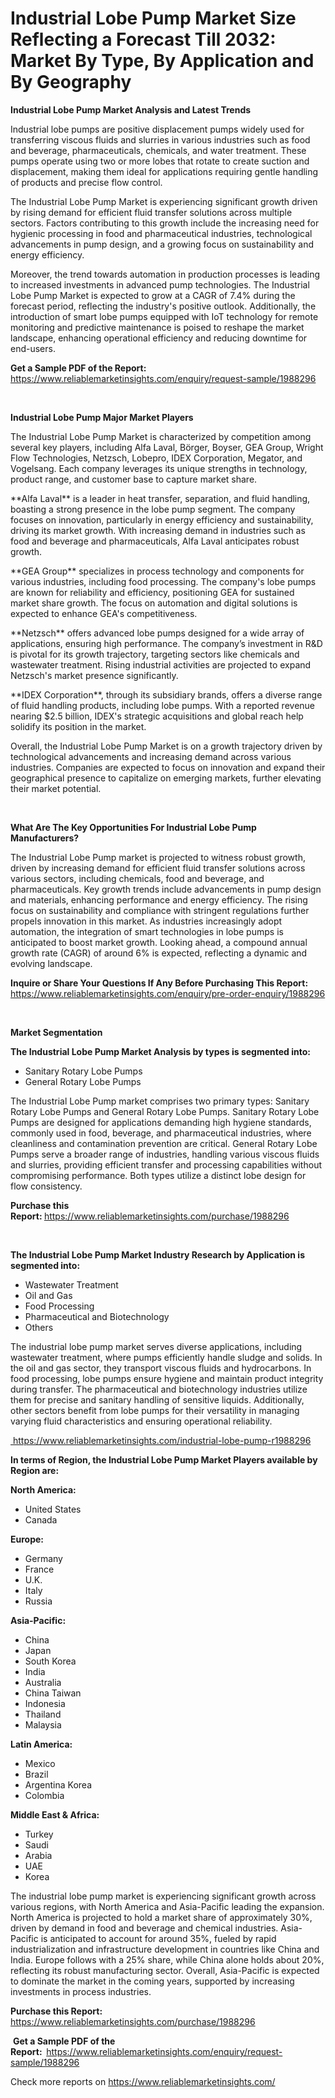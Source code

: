 <p><h1>Industrial Lobe Pump Market Size Reflecting a Forecast Till 2032: Market By Type, By Application and By Geography</h1></p><p><strong>Industrial Lobe Pump Market Analysis and Latest Trends</strong></p>
<p><p>Industrial lobe pumps are positive displacement pumps widely used for transferring viscous fluids and slurries in various industries such as food and beverage, pharmaceuticals, chemicals, and water treatment. These pumps operate using two or more lobes that rotate to create suction and displacement, making them ideal for applications requiring gentle handling of products and precise flow control.</p><p>The Industrial Lobe Pump Market is experiencing significant growth driven by rising demand for efficient fluid transfer solutions across multiple sectors. Factors contributing to this growth include the increasing need for hygienic processing in food and pharmaceutical industries, technological advancements in pump design, and a growing focus on sustainability and energy efficiency.</p><p>Moreover, the trend towards automation in production processes is leading to increased investments in advanced pump technologies. The Industrial Lobe Pump Market is expected to grow at a CAGR of 7.4% during the forecast period, reflecting the industry's positive outlook. Additionally, the introduction of smart lobe pumps equipped with IoT technology for remote monitoring and predictive maintenance is poised to reshape the market landscape, enhancing operational efficiency and reducing downtime for end-users.</p></p>
<p><strong>Get a Sample PDF of the Report:&nbsp;</strong> <a href="https://www.reliablemarketinsights.com/enquiry/request-sample/1988296?utm_campaign=3204&utm_medium=2&utm_source=Github&utm_content=ia&utm_term=10042025&utm_id=industrial-lobe-pump">https://www.reliablemarketinsights.com/enquiry/request-sample/1988296</a></p>
<p>&nbsp;</p>
<p><strong>Industrial Lobe Pump Major Market Players</strong></p>
<p><p>The Industrial Lobe Pump Market is characterized by competition among several key players, including Alfa Laval, Börger, Boyser, GEA Group, Wright Flow Technologies, Netzsch, Lobepro, IDEX Corporation, Megator, and Vogelsang. Each company leverages its unique strengths in technology, product range, and customer base to capture market share.</p><p>**Alfa Laval** is a leader in heat transfer, separation, and fluid handling, boasting a strong presence in the lobe pump segment. The company focuses on innovation, particularly in energy efficiency and sustainability, driving its market growth. With increasing demand in industries such as food and beverage and pharmaceuticals, Alfa Laval anticipates robust growth.</p><p>**GEA Group** specializes in process technology and components for various industries, including food processing. The company's lobe pumps are known for reliability and efficiency, positioning GEA for sustained market share growth. The focus on automation and digital solutions is expected to enhance GEA's competitiveness.</p><p>**Netzsch** offers advanced lobe pumps designed for a wide array of applications, ensuring high performance. The company’s investment in R&D is pivotal for its growth trajectory, targeting sectors like chemicals and wastewater treatment. Rising industrial activities are projected to expand Netzsch's market presence significantly.</p><p>**IDEX Corporation**, through its subsidiary brands, offers a diverse range of fluid handling products, including lobe pumps. With a reported revenue nearing $2.5 billion, IDEX's strategic acquisitions and global reach help solidify its position in the market.</p><p>Overall, the Industrial Lobe Pump Market is on a growth trajectory driven by technological advancements and increasing demand across various industries. Companies are expected to focus on innovation and expand their geographical presence to capitalize on emerging markets, further elevating their market potential.</p></p>
<p>&nbsp;</p>
<p><strong>What Are The Key Opportunities For Industrial Lobe Pump Manufacturers?</strong></p>
<p><p>The Industrial Lobe Pump market is projected to witness robust growth, driven by increasing demand for efficient fluid transfer solutions across various sectors, including chemicals, food and beverage, and pharmaceuticals. Key growth trends include advancements in pump design and materials, enhancing performance and energy efficiency. The rising focus on sustainability and compliance with stringent regulations further propels innovation in this market. As industries increasingly adopt automation, the integration of smart technologies in lobe pumps is anticipated to boost market growth. Looking ahead, a compound annual growth rate (CAGR) of around 6% is expected, reflecting a dynamic and evolving landscape.</p></p>
<p><strong>Inquire or Share Your Questions If Any Before Purchasing This Report:</strong> <a href="https://www.reliablemarketinsights.com/enquiry/pre-order-enquiry/1988296?utm_campaign=3204&utm_medium=2&utm_source=Github&utm_content=ia&utm_term=10042025&utm_id=industrial-lobe-pump">https://www.reliablemarketinsights.com/enquiry/pre-order-enquiry/1988296</a></p>
<p>&nbsp;</p>
<p><strong>Market Segmentation</strong></p>
<p><strong>The Industrial Lobe Pump Market Analysis by types is segmented into:</strong></p>
<p><ul><li>Sanitary Rotary Lobe Pumps</li><li>General Rotary Lobe Pumps</li></ul></p>
<p><p>The Industrial Lobe Pump market comprises two primary types: Sanitary Rotary Lobe Pumps and General Rotary Lobe Pumps. Sanitary Rotary Lobe Pumps are designed for applications demanding high hygiene standards, commonly used in food, beverage, and pharmaceutical industries, where cleanliness and contamination prevention are critical. General Rotary Lobe Pumps serve a broader range of industries, handling various viscous fluids and slurries, providing efficient transfer and processing capabilities without compromising performance. Both types utilize a distinct lobe design for flow consistency.</p></p>
<p><strong>Purchase this Report:&nbsp;</strong><a href="https://www.reliablemarketinsights.com/purchase/1988296?utm_campaign=3204&utm_medium=2&utm_source=Github&utm_content=ia&utm_term=10042025&utm_id=industrial-lobe-pump">https://www.reliablemarketinsights.com/purchase/1988296</a></p>
<p>&nbsp;</p>
<p><strong>The Industrial Lobe Pump Market Industry Research by Application is segmented into:</strong></p>
<p><ul><li>Wastewater Treatment</li><li>Oil and Gas</li><li>Food Processing</li><li>Pharmaceutical and Biotechnology</li><li>Others</li></ul></p>
<p><p>The industrial lobe pump market serves diverse applications, including wastewater treatment, where pumps efficiently handle sludge and solids. In the oil and gas sector, they transport viscous fluids and hydrocarbons. In food processing, lobe pumps ensure hygiene and maintain product integrity during transfer. The pharmaceutical and biotechnology industries utilize them for precise and sanitary handling of sensitive liquids. Additionally, other sectors benefit from lobe pumps for their versatility in managing varying fluid characteristics and ensuring operational reliability.</p></p>
<p><a href="https://www.reliablemarketinsights.com/industrial-lobe-pump-r1988296?utm_campaign=3204&utm_medium=2&utm_source=Github&utm_content=ia&utm_term=10042025&utm_id=industrial-lobe-pump">&nbsp;https://www.reliablemarketinsights.com/industrial-lobe-pump-r1988296</a></p>
<p><strong>In terms of Region, the Industrial Lobe Pump Market Players available by Region are:</strong></p>
<p>
    <p> <strong> North America: </strong>
        <ul>
            <li>United States</li>
            <li>Canada</li>
        </ul>
        </p> 
    <p> <strong> Europe: </strong>
        <ul>
            <li>Germany</li>
            <li>France</li>
            <li>U.K.</li>
            <li>Italy</li>
            <li>Russia</li>
        </ul>
        </p> 
    <p> <strong> Asia-Pacific: </strong>
        <ul>
            <li>China</li>
            <li>Japan</li>
            <li>South Korea</li>
            <li>India</li>
            <li>Australia</li>
            <li>China Taiwan</li>
            <li>Indonesia</li>
            <li>Thailand</li>
            <li>Malaysia</li>
        </ul>
        </p> 
    <p> <strong> Latin America: </strong>
        <ul>
            <li>Mexico</li>
            <li>Brazil</li>
            <li>Argentina Korea</li>
            <li>Colombia</li>
        </ul>
        </p> 
    <p> <strong> Middle East & Africa: </strong>
        <ul>
            <li>Turkey</li>
            <li>Saudi</li>
            <li>Arabia</li>
            <li>UAE</li>
            <li>Korea</li>
        </ul>
    </p>
    </p>
<p><p>The industrial lobe pump market is experiencing significant growth across various regions, with North America and Asia-Pacific leading the expansion. North America is projected to hold a market share of approximately 30%, driven by demand in food and beverage and chemical industries. Asia-Pacific is anticipated to account for around 35%, fueled by rapid industrialization and infrastructure development in countries like China and India. Europe follows with a 25% share, while China alone holds about 20%, reflecting its robust manufacturing sector. Overall, Asia-Pacific is expected to dominate the market in the coming years, supported by increasing investments in process industries.</p></p>
<p><strong>Purchase this Report: </strong><a href="https://www.reliablemarketinsights.com/purchase/1988296?utm_campaign=3204&utm_medium=2&utm_source=Github&utm_content=ia&utm_term=10042025&utm_id=industrial-lobe-pump">https://www.reliablemarketinsights.com/purchase/1988296</a></p>
<p>&nbsp;<strong>Get a Sample PDF of the Report:&nbsp;&nbsp;</strong><a href="https://www.reliablemarketinsights.com/enquiry/request-sample/1988296?utm_campaign=3204&utm_medium=2&utm_source=Github&utm_content=ia&utm_term=10042025&utm_id=industrial-lobe-pump">https://www.reliablemarketinsights.com/enquiry/request-sample/1988296</a></p>
<p><strong></strong></p>
<p>Check more reports on <a href="https://www.reliablemarketinsights.com/?utm_campaign=3204&utm_medium=2&utm_source=Github&utm_content=ia&utm_term=10042025&utm_id=industrial-lobe-pump">https://www.reliablemarketinsights.com/</a></p>